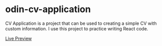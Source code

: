 # odin-cv-application

CV Application is a project that can be used to creating a simple CV with custom information. I use this project to practice writing React code.

[Live Preview](https://odin-cv-application-one.vercel.app/)
